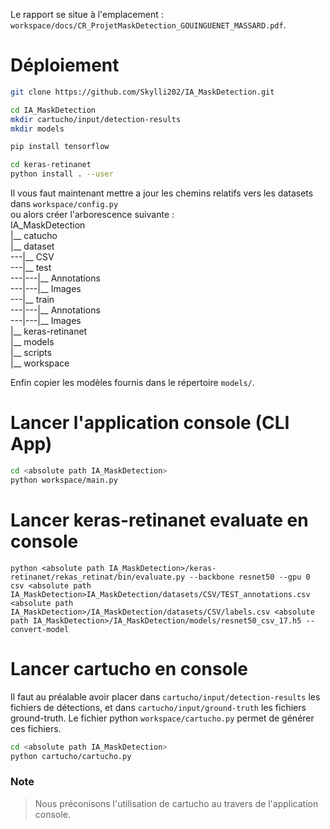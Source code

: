 Le rapport se situe à l'emplacement : `workspace/docs/CR_ProjetMaskDetection_GOUINGUENET_MASSARD.pdf`.

# Déploiement

```bash
git clone https://github.com/Skylli202/IA_MaskDetection.git

cd IA_MaskDetection
mkdir cartucho/input/detection-results
mkdir models

pip install tensorflow

cd keras-retinanet
python install . --user

```

Il vous faut maintenant mettre a jour les chemins relatifs vers les datasets dans `workspace/config.py`\
ou alors créer l'arborescence suivante :\
IA_MaskDetection\
    |__ catucho \
    |__ dataset \
    ---|__ CSV \
    ---|__ test \
    ---|---|__ Annotations \
    ---|---|__ Images \
    ---|__ train \
    ---|---|__ Annotations \
    ---|---|__ Images \
    |__ keras-retinanet \
    |__ models \
    |__ scripts \
    |__ workspace

Enfin copier les modèles fournis dans le répertoire `models/`.

# Lancer l'application console (CLI App)
```bash
cd <absolute path IA_MaskDetection>
python workspace/main.py
```

# Lancer keras-retinanet evaluate en console
```
python <absolute path IA_MaskDetection>/keras-retinanet/rekas_retinat/bin/evaluate.py --backbone resnet50 --gpu 0  csv <absolute path IA_MaskDetection>IA_MaskDetection/datasets/CSV/TEST_annotations.csv <absolute path IA_MaskDetection>/IA_MaskDetection/datasets/CSV/labels.csv <absolute path IA_MaskDetection>/IA_MaskDetection/models/resnet50_csv_17.h5 --convert-model
```

# Lancer cartucho en console
Il faut au préalable avoir placer dans `cartucho/input/detection-results` les fichiers de détections, et dans `cartucho/input/ground-truth` les fichiers ground-truth.
Le fichier python `workspace/cartucho.py` permet de générer ces fichiers.

```bash
cd <absolute path IA_MaskDetection>
python cartucho/cartucho.py
```
### Note
> Nous préconisons l'utilisation de cartucho au travers de l'application console.
